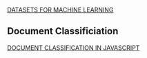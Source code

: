 [DATASETS FOR MACHINE LEARNING](https://blog.webkid.io/datasets-for-machine-learning/)


## Document Classificiation

[DOCUMENT CLASSIFICATION IN JAVASCRIPT](https://blog.webkid.io/document-classification-in-javascript/)
